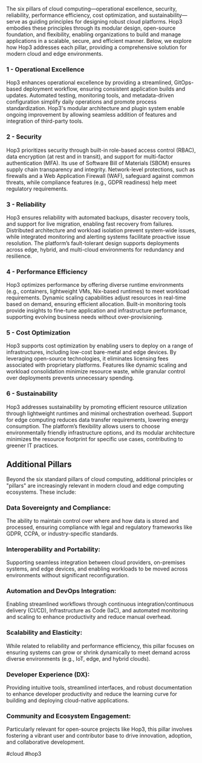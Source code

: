 
The six pillars of cloud computing—operational excellence, security, reliability, performance efficiency, cost optimization, and sustainability—serve as guiding principles for designing robust cloud platforms. Hop3 embodies these principles through its modular design, open-source foundation, and flexibility, enabling organizations to build and manage applications in a scalable, secure, and efficient manner. Below, we explore how Hop3 addresses each pillar, providing a comprehensive solution for modern cloud and edge environments.

### 1 - Operational Excellence
Hop3 enhances operational excellence by providing a streamlined, GitOps-based deployment workflow, ensuring consistent application builds and updates. Automated testing, monitoring tools, and metadata-driven configuration simplify daily operations and promote process standardization. Hop3's modular architecture and plugin system enable ongoing improvement by allowing seamless addition of features and integration of third-party tools.

### 2 - Security
Hop3 prioritizes security through built-in role-based access control (RBAC), data encryption (at rest and in transit), and support for multi-factor authentication (MFA). Its use of Software Bill of Materials (SBOM) ensures supply chain transparency and integrity. Network-level protections, such as firewalls and a Web Application Firewall (WAF), safeguard against common threats, while compliance features (e.g., GDPR readiness) help meet regulatory requirements.

### 3 - Reliability
Hop3 ensures reliability with automated backups, disaster recovery tools, and support for live migration, enabling fast recovery from failures. Distributed architecture and workload isolation prevent system-wide issues, while integrated monitoring and alerting systems facilitate proactive issue resolution. The platform’s fault-tolerant design supports deployments across edge, hybrid, and multi-cloud environments for redundancy and resilience.

### 4 - Performance Efficiency
Hop3 optimizes performance by offering diverse runtime environments (e.g., containers, lightweight VMs, Nix-based runtimes) to meet workload requirements. Dynamic scaling capabilities adjust resources in real-time based on demand, ensuring efficient allocation. Built-in monitoring tools provide insights to fine-tune application and infrastructure performance, supporting evolving business needs without over-provisioning.

### 5 - Cost Optimization
Hop3 supports cost optimization by enabling users to deploy on a range of infrastructures, including low-cost bare-metal and edge devices. By leveraging open-source technologies, it eliminates licensing fees associated with proprietary platforms. Features like dynamic scaling and workload consolidation minimize resource waste, while granular control over deployments prevents unnecessary spending.

### 6 - Sustainability
Hop3 addresses sustainability by promoting efficient resource utilization through lightweight runtimes and minimal orchestration overhead. Support for edge computing reduces data transfer requirements, lowering energy consumption. The platform’s flexibility allows users to choose environmentally friendly infrastructure options, and its modular architecture minimizes the resource footprint for specific use cases, contributing to greener IT practices.

## Additional Pillars

Beyond the six standard pillars of cloud computing, additional principles or "pillars" are increasingly relevant in modern cloud and edge computing ecosystems. These include:

### Data Sovereignty and Compliance:
The ability to maintain control over where and how data is stored and processed, ensuring compliance with legal and regulatory frameworks like GDPR, CCPA, or industry-specific standards.

### Interoperability and Portability:
Supporting seamless integration between cloud providers, on-premises systems, and edge devices, and enabling workloads to be moved across environments without significant reconfiguration.

### Automation and DevOps Integration:
Enabling streamlined workflows through continuous integration/continuous delivery (CI/CD), Infrastructure as Code (IaC), and automated monitoring and scaling to enhance productivity and reduce manual overhead.

### Scalability and Elasticity:
While related to reliability and performance efficiency, this pillar focuses on ensuring systems can grow or shrink dynamically to meet demand across diverse environments (e.g., IoT, edge, and hybrid clouds).

### Developer Experience (DX):
Providing intuitive tools, streamlined interfaces, and robust documentation to enhance developer productivity and reduce the learning curve for building and deploying cloud-native applications.

### Community and Ecosystem Engagement:
Particularly relevant for open-source projects like Hop3, this pillar involves fostering a vibrant user and contributor base to drive innovation, adoption, and collaborative development.


#cloud #hop3
